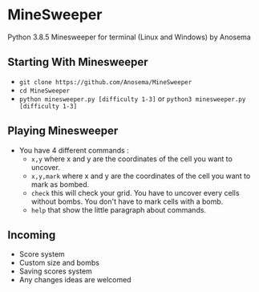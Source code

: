 # MineSweeper
Python 3.8.5 Minesweeper for terminal (Linux and Windows) by Anosema

## Starting With Minesweeper
- `git clone https://github.com/Anosema/MineSweeper`
- `cd MineSweeper`
- `python minesweeper.py [difficulty 1-3]` or `python3 minesweeper.py [difficulty 1-3]`

## Playing Minesweeper
- You have 4 different commands :
	- `x,y` where x and y are the coordinates of the cell you want to uncover.
	- `x,y,mark` where x and y are the coordinates of the cell you want to mark as bombed.
	- `check` this will check your grid. You have to uncover every cells without bombs. You don't have to mark cells with a bomb.
	- `help` that show the little paragraph about commands.

## Incoming
- Score system
- Custom size and bombs
- Saving scores system
- Any changes ideas are welcomed